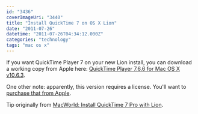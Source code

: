 ```yaml
---
id: "3436"
coverImageUri: "3440"
title: "Install QuickTime 7 on OS X Lion"
date: "2011-07-26"
datetime: "2011-07-26T04:34:12.000Z"
categories: "technology"
tags: "mac os x"
---
```


If you want QuickTime Player 7 on your new Lion install, you can download a working copy from Apple here: [QuickTime Player 7.6.6 for Mac OS X v10.6.3](http://support.apple.com/kb/dl923 "QuickTime Player 7.6.6 for Mac OS X v10.6.3").

One other note: apparently, this version requires a license. You'll want to [purchase that from Apple](http://store.apple.com/us/product/D3380Z/A).

Tip originally from [MacWorld: Install QuickTime 7 Pro with Lion](http://www.macworld.com/article/161320/2011/07/lion_quicktime7.html "Install QuickTime 7 Pro with Lion").
